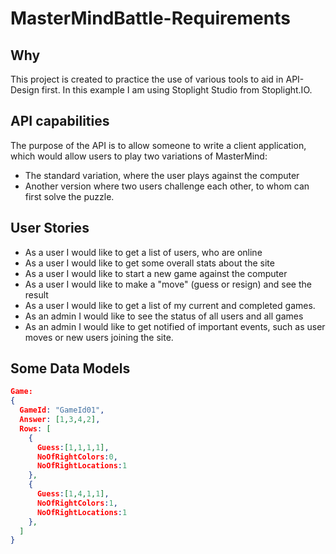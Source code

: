 # MasterMindBattle-Requirements

## Why
This project is created to practice the use of various tools to aid in API-Design first. In this example I am using Stoplight Studio from Stoplight.IO.

## API capabilities
The purpose of the API is to allow someone to write a client application, which would allow users to play two variations of MasterMind:  
- The standard variation, where the user plays against the computer  
- Another version where two users challenge each other, to whom can first solve the puzzle.

## User Stories
* As a user I would like to get a list of users, who are online
* As a user I would like to get some overall stats about the site
* As a user I would like to start a new game against the computer
* As a user I would like to make a "move" (guess or resign) and see the result
* As a user I would like to get a list of my current and completed games.
* As an admin I would like to see the status of all users and all games
* As an admin I would like to get notified of important events, such as user moves or new users joining the site.


## Some Data Models

```json
Game:
{
  GameId: "GameId01",
  Answer: [1,3,4,2],
  Rows: [
    {
      Guess:[1,1,1,1],
      NoOfRightColors:0,
      NoOfRightLocations:1
    },
    {
      Guess:[1,4,1,1],
      NoOfRightColors:1,
      NoOfRightLocations:1
    },
  ]    
}
```

